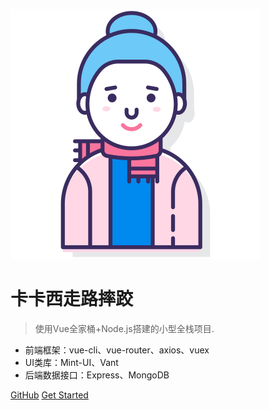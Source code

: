 ![logo](./_media/claire.svg)

# 卡卡西走路摔跤


> 使用Vue全家桶+Node.js搭建的小型全栈项目.

* 前端框架：vue-cli、vue-router、axios、vuex
* UI类库：Mint-UI、Vant
* 后端数据接口：Express、MongoDB

[GitHub](https://github.com/caoyi1234/bus.git)
[Get Started](#quick-start)